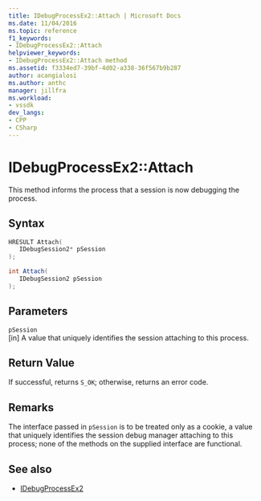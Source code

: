 ```yaml
---
title: IDebugProcessEx2::Attach | Microsoft Docs
ms.date: 11/04/2016
ms.topic: reference
f1_keywords:
- IDebugProcessEx2::Attach
helpviewer_keywords:
- IDebugProcessEx2::Attach method
ms.assetid: f3334ed7-39bf-4d02-a338-36f567b9b287
author: acangialosi
ms.author: anthc
manager: jillfra
ms.workload:
- vssdk
dev_langs:
- CPP
- CSharp
---
```

# IDebugProcessEx2::Attach
This method informs the process that a session is now debugging the process.

## Syntax

```cpp
HRESULT Attach( 
   IDebugSession2* pSession
);
```

```csharp
int Attach(
   IDebugSession2 pSession
);
```

## Parameters
`pSession`\
[in] A value that uniquely identifies the session attaching to this process.

## Return Value
 If successful, returns `S_OK`; otherwise, returns an error code.

## Remarks
 The interface passed in `pSession` is to be treated only as a cookie, a value that uniquely identifies the session debug manager attaching to this process; none of the methods on the supplied interface are functional.

## See also
- [IDebugProcessEx2](../../../extensibility/debugger/reference/idebugprocessex2.md)
